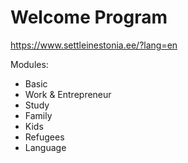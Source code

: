 # Welcome Program

https://www.settleinestonia.ee/?lang=en

Modules:

* Basic
* Work & Entrepreneur
* Study
* Family
* Kids
* Refugees
* Language
